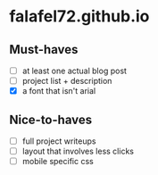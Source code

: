 # falafel72.github.io
## Must-haves
- [ ]  at least one actual blog post
- [ ] project list + description
 -[x] a font that isn't arial

## Nice-to-haves
- [ ] full project writeups
- [ ] layout that involves less clicks
- [ ] mobile specific css

